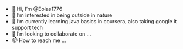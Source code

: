 - 👋 Hi, I’m @Eolas1776
- 👀 I’m interested in being outside in nature        
- 🌱 I’m currently learning java basics in coursera, also taking google it support tech
- 💞️ I’m looking to collaborate on ...
- 📫 How to reach me ...

<!---
Eolas1776/Eolas1776 is a ✨ special ✨ repository because its `README.md` (this file) appears on your GitHub profile.
You can click the Preview link to take a look at your changes.
--->
